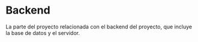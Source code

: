 # Backend
La parte del proyecto relacionada con el backend del proyecto, que incluye la base de datos y el servidor.
